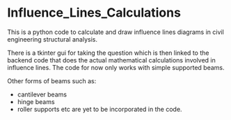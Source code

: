 # Influence_Lines_Calculations
This is a python code to calculate and draw influence lines diagrams in civil engineering structural analysis. 

There is a tkinter gui for taking the question which is then linked to the backend code that does the actual mathematical calculations involved in influence lines. 
The code for now only works with simple supported beams. 

Other forms of beams such as:
* cantilever beams 
* hinge beams 
* roller supports etc
are yet to be incorporated in the code.
 
